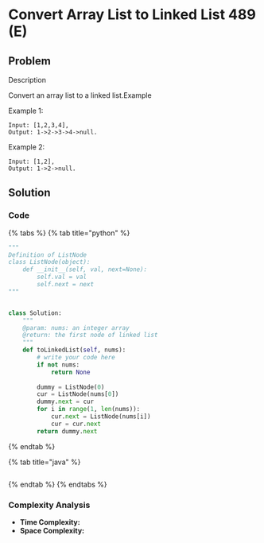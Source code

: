 # Convert Array List to Linked List 489 \(E\)

## Problem

Description

Convert an array list to a linked list.Example

Example 1:

```text
Input: [1,2,3,4], 
Output: 1->2->3->4->null.
```

Example 2:

```text
Input: [1,2], 
Output: 1->2->null.
```

## Solution 

### Code

{% tabs %}
{% tab title="python" %}
```python
"""
Definition of ListNode
class ListNode(object):
    def __init__(self, val, next=None):
        self.val = val
        self.next = next
"""


class Solution:
    """
    @param: nums: an integer array
    @return: the first node of linked list
    """
    def toLinkedList(self, nums):
        # write your code here
        if not nums:
            return None
        
        dummy = ListNode(0)
        cur = ListNode(nums[0])
        dummy.next = cur
        for i in range(1, len(nums)): 
            cur.next = ListNode(nums[i])
            cur = cur.next
        return dummy.next
```
{% endtab %}

{% tab title="java" %}
```

```
{% endtab %}
{% endtabs %}

### Complexity Analysis

* **Time Complexity:**
* **Space Complexity:**


